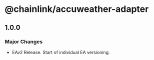 # @chainlink/accuweather-adapter

## 1.0.0

### Major Changes

- EAv2 Release. Start of individual EA versioning.
